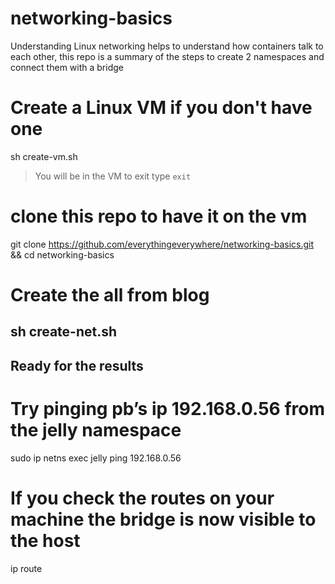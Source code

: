 # networking-basics
Understanding Linux networking helps to understand how containers talk to each other, this repo is a summary of the steps to create 2 namespaces and connect them with a bridge

# Create a Linux VM if you don't have one
sh create-vm.sh

> You will be in the VM to exit type `exit`

# clone this repo to have it on the vm

git clone https://github.com/everythingeverywhere/networking-basics.git && cd networking-basics

# Create the all from blog
sh create-net.sh
---
## Ready for the results
# Try pinging  pb’s ip 192.168.0.56 from the jelly namespace
sudo ip netns exec jelly ping 192.168.0.56
# If you check the routes on your machine the bridge is now visible to the host
ip route